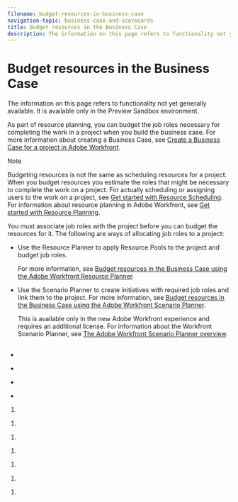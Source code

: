 ```yaml
---
filename: budget-resources-in-business-case
navigation-topic: business-case-and-scorecards
title: Budget resources in the Business Case
description: The information on this page refers to functionality not yet generally available. It is available only in the Preview Sandbox environment.
---
```


# Budget resources in the Business Case

The information on this page refers to functionality not yet generally available. It is available only in the Preview Sandbox environment.

As part of resource planning, you can budget the job roles necessary for completing the work in a project when you build the business case. For more information about creating a Business Case, see [Create a Business Case for a project in Adobe Workfront](../../../manage-work/projects/define-a-business-case/create-business-case.md).

>[!NOTE]
>
>Budgeting resources is not the same as scheduling resources for a project. When you budget resources you estimate the roles that might be necessary to complete the work on a project. For actually scheduling or assigning users to the work on a project, see [Get started with Resource Scheduling](../../../resource-mgmt/resource-scheduling/get-started-resource-scheduling.md). For information about resource planning in Adobe Workfront, see [Get started with Resource Planning](../../../resource-mgmt/resource-planning/get-started-resource-planning.md).

You must associate job roles with the project before you can budget the resources for it. The following are ways of allocating job roles to a project:

<ul> 
 <li> <p>Use the Resource Planner to apply Resource Pools to the project and budget job roles. </p> <p>For more information, see <a href="../../../manage-work/projects/define-a-business-case/budget-resources-in-business-case-use-resource-planner.md" class="MCXref xref">Budget resources in the Business Case using the Adobe Workfront Resource Planner</a>. </p> </li> 
 <li class="preview"> <p>Use the Scenario Planner to create initiatives with required job roles and link them to the project. For more information, see <a href="../../../manage-work/projects/define-a-business-case/budget-resources-in-business-case-use-scenario-planner.md" class="MCXref xref">Budget resources in the Business Case using the Adobe Workfront Scenario Planner</a>. </p> <note type="note"> 
   <p>This is available only in the new Adobe Workfront experience and requires an additional license. For information about the Workfront Scenario Planner, see <a href="../../../scenario-planner/scenario-planner-overview.md" class="MCXref xref">The Adobe Workfront Scenario Planner overview</a>. </p> 
  </note> </li> 
</ul>

##

##

<!--
You can associate Resource Pools with a project as part of completing the Resource Budgeting section of the Business Case of the project. The information you update here is also reflected in the Resource Planner.
-->

<!--
For more information about creating a Business Case, see Create a Business Case for a project in Adobe Workfront. For more information about planning in the Resource Planner, see Resource Planner overview.
-->

<!--
Prerequisites for budgeting resources on a project
-->

<!--
To successfully budget your resources in the Business case, you must have the following information available in Adobe Workfront:
-->

  <!--
  You must have Edit access to projects in your access level.
  -->

  <!--
  You must have Manage permissions on the project to be able to edit the Business Case of the project.
  -->

* 

  <!--
  You must have Edit access to Resource Management and Financial Data, as well as Manage Finance permissions on the project.
  -->

  <!--
  For information about the access needed to budget resources, see Access needed to budget resources.
  -->

* 

  <!--
  You must have Resource Pools attached to the project.
  -->

  <!--
  Note: You cannot budget resources assigned to issues in the Business Case. You can budget them in the Resource Planner. For more information about the Resource Planner, see Resource Planner overview.
  -->

* 

  <!--
  You must understand user and job role availability according to the Resource Management Preferences in your system.
  -->

  <!--
  Obtaining information about user availability depends on how your Workfront administrator configures your Resource Management Preferences.
  -->

  <!--
  For more information about calculating user availability and setting Resource Management Preferences, see Configure Resource Management preferences.
  -->

* 

  <!--
  In order to calculate the Budgeted Labor Cost of the project, you must associate users and job roles with Cost per Hour rates.
  -->

  <!--
  Note: Cost displays in the Business Case in the currency of the project.
  -->

  <!--
  For more information about associating Cost per Hour rates with job roles, see Create and manage job roles.
  -->

  <!--
  For more information about associating Cost per Hour rates with users, see Edit a user's profile.
  -->

  <!--
  Although this is not a prerequisite, we also recommend that you might also have Planned Hours associated with your tasks, to understand the amount of work a task might need to complete.
  -->

<!--
Apply Resource Pools to a project and budget resources in the Business Case
-->

<!--
Important: You can budget your resources for a period of 15 years. If you budget resources for a project with a duration longer than 15 years the budgeting information might not be accurate.
-->

<!--
To apply Resource Pools and budget project resources in the Business Case for a project with no Resource Pool:
-->

   <!--
   Go to the project which you want to associate with the Resource Pools.
   -->

   <!--
   Select the Project Details tab.
   -->

1. 

   <!--
   Select the Business Case sub-tab.
   -->

   <!--
   Click Business Case in the left panel.
   -->

1. 

   <!--
   In the Resource Budgeting section, click Edit Resource Budgeting.
   -->

1. 

   <!--
   In the Select Resource Pool field, specify one or several Resource Pools.
   -->

   <!--
   You must specify only Resource Pools that are populated with active users.
   -->

   <!--
   Tip: If the project is already associated with Resource Pools, the Resource Planner displays by default. To add more Resource Pools to the project, edit the project. For information about editing a project, see Edit projects.
   -->

1. 

   <!--
   Click Apply.
   -->

   <!--
   The Resource Planner is displayed, for the selected project.
   -->

   <!--
   For more information about the Resource Planner, see Resource Planner overview.
   -->

   <!--

   -->

1. 

   <!--
   (Optional) Click Week, Month or Quarter to display information for the project in different time frames.
   -->

   <!--
   Click Today to return to today's time frame.
   -->

   <!--
   (Optional) Click the Hours drop-down menu, and select Hours, FTE, or Cost to change how information displays in the Resource Planner. Hours display by default.
   -->

   <!--
   (Optional) Click Export to export the Resource Planner to an Excel file. Note: You can export data for up to 12 time periods at a time.
   -->

   <!--
   (Optional) Click the Full Screen icon to display the Resource Planner in full screen mode.
   -->

   <!--
   Update the BDG (Budgeted Hours) field with Hour, FTE, or Cost values for the the users, roles, or the project by doing one of the following: Manually estimate the amount of Hours, FTE, or Cost values for roles, users, or the project. Or Click the Options icon for the project or the job roles and select an option to automatically budget the hours for roles, users, or the project. For more information about budgeting in the Project View of the Resource Planner, see the Using the Project and Role Views to Budget Resources. Note: You can budget hours, FTEs, or costs for your resources for any time frame displayed in the Resource Budgeting area, independent of the timeline of the project. For example, if you want to indicate that your resources might not be available during the timeline of the project (where they are associated with Planned Hours), but they might be available during another time, you can do so by budgeting them for time frames where the Planned Hours are zero, if that is when they become available to work.
   -->

1. 

   <!--
   (Optional) To understand whether you can move the budgeted Hours, FTEs, or Costs to another time frame, click the Options icon, then Adjust Budgeting Dates.
   -->

   <!--
   For more information about adjusting budgeted dates, see Adjust budgeting dates in the Resource Planner.
   -->

1. 

   <!--
   Click Save.
   -->

   <!--
   If you have Cost per Hour rates associated with your job roles, budgeting the resources in the Resource Budgeting area calculates the Budgeted Labor Cost of the project. The Budgeted Labor Cost is displayed in the Resource Budgeting area of the Business Case and in the Business Case Summary.
   -->

   <!--
   The budgeting information specified in the Business Case is also displayed in the Resource Planner.
   -->

